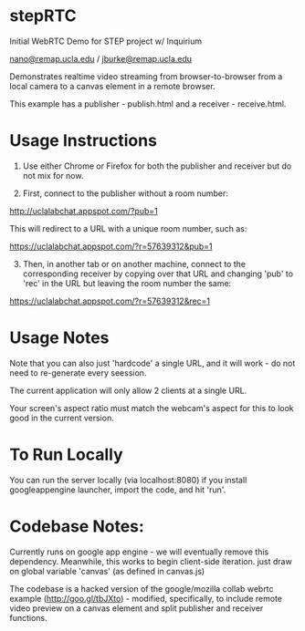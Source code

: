 stepRTC
=======

Initial WebRTC Demo for STEP project w/ Inquirium

nano@remap.ucla.edu / jburke@remap.ucla.edu

Demonstrates realtime video streaming from browser-to-browser from a local camera to a canvas element in a remote browser.

This example has a publisher - publish.html and a receiver - receive.html. 

Usage Instructions
==================

1. Use either Chrome or Firefox for both the publisher and receiver but do not mix for now. 

2. First, connect to the publisher without a room number:

http://uclalabchat.appspot.com/?pub=1

This will redirect to a URL with a unique room number, such as:

https://uclalabchat.appspot.com/?r=57639312&pub=1

3. Then, in another tab or on another machine, connect to the corresponding receiver by copying over that URL and changing 'pub' to 'rec' in the URL but leaving the room number the same:

https://uclalabchat.appspot.com/?r=57639312&rec=1

Usage Notes
===========

Note that you can also just 'hardcode' a single URL, and it will work - do not need to re-generate every seession.

The current application will only allow 2 clients at a single URL. 

Your screen's aspect ratio must match the webcam's aspect for this to look good in the current version. 

To Run Locally
==============

You can run the server locally (via localhost:8080) if you install googleappengine launcher, import the code, and hit 'run'.

Codebase Notes:
===============

Currently runs on google app engine - we will eventually remove this dependency. Meanwhile, this works to begin client-side iteration. just draw on global variable 'canvas' (as defined in canvas.js)

The codebase is a hacked version of the google/mozilla collab webrtc example (http://goo.gl/tbJXto) - modified, specifically, to include remote video preview on a canvas element and split publisher and receiver functions. 



